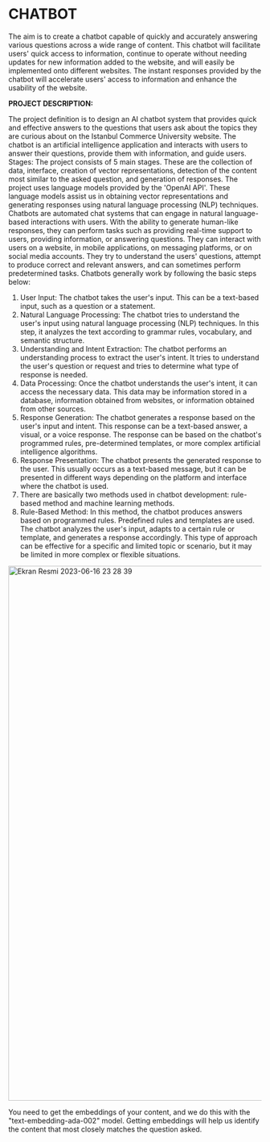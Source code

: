 # CHATBOT

The aim is to create a chatbot capable of quickly and accurately answering various questions across a wide range of content. This chatbot will facilitate users' quick access to information, continue to operate without needing updates for new information added to the website, and will easily be implemented onto different websites. The instant responses provided by the chatbot will accelerate users' access to information and enhance the usability of the website.

**PROJECT DESCRIPTION:**

The project definition is to design an AI chatbot system that provides quick and effective answers to the questions that users ask about the topics they are curious about on the Istanbul Commerce University website. The chatbot is an artificial intelligence application and interacts with users to answer their questions, provide them with information, and guide users.
Stages: The project consists of 5 main stages. These are the collection of data, interface, creation of vector representations, detection of the content most similar to the asked question, and generation of responses.
The project uses language models provided by the 'OpenAI API'. These language models assist us in obtaining vector representations and generating responses using natural language processing (NLP) techniques.
Chatbots are automated chat systems that can engage in natural language-based interactions with users. With the ability to generate human-like responses, they can perform tasks such as providing real-time support to users, providing information, or answering questions. They can interact with users on a website, in mobile applications, on messaging platforms, or on social media accounts. They try to understand the users' questions, attempt to produce correct and relevant answers, and can sometimes perform predetermined tasks.
Chatbots generally work by following the basic steps below:
1. User Input: The chatbot takes the user's input. This can be a text-based input, such as a question or a statement.
2. Natural Language Processing: The chatbot tries to understand the user's input using natural language processing (NLP) techniques. In this step, it analyzes the text according to grammar rules, vocabulary, and semantic structure.
3. Understanding and Intent Extraction: The chatbot performs an understanding process to extract the user's intent. It tries to understand the user's question or request and tries to determine what type of response is needed.
4. Data Processing: Once the chatbot understands the user's intent, it can access the necessary data. This data may be information stored in a database, information obtained from websites, or information obtained from other sources.
5. Response Generation: The chatbot generates a response based on the user's input and intent. This response can be a text-based answer, a visual, or a voice response. The response can be based on the chatbot's programmed rules, pre-determined templates, or more complex artificial intelligence algorithms.
6. Response Presentation: The chatbot presents the generated response to the user. This usually occurs as a text-based message, but it can be presented in different ways depending on the platform and interface where the chatbot is used.
7. There are basically two methods used in chatbot development: rule-based method and machine learning methods.
8. Rule-Based Method: In this method, the chatbot produces answers based on programmed rules. Predefined rules and templates are used. The chatbot analyzes the user's input, adapts to a certain rule or template, and generates a response accordingly. This type of approach can be effective for a specific and limited topic or scenario, but it may be limited in more complex or flexible situations.



<img width="1061" alt="Ekran Resmi 2023-06-16 23 28 39" src="https://github.com/mertsengil/CHATBOT/assets/89454774/a14a2767-83cf-4824-8f33-10cae07a8e7e">


You need to get the embeddings of your content, and we do this with the "text-embedding-ada-002" model. Getting embeddings will help us identify the content that most closely matches the question asked.











